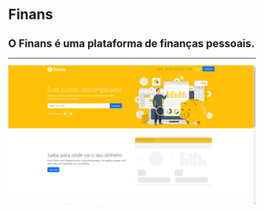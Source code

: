 # Finans
## O Finans é uma plataforma de finanças pessoais.
----
![tela_inicial](./img/tela_inicial.png)